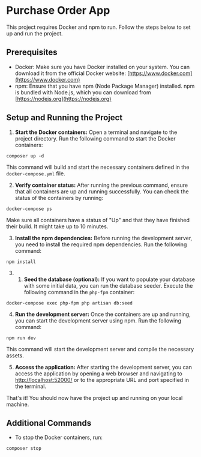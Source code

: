 # Purchase Order App

This project requires Docker and npm to run. Follow the steps below to set up and run the project.

## Prerequisites

- Docker: Make sure you have Docker installed on your system. You can download it from the official Docker website: [https://www.docker.com](https://www.docker.com)
- npm: Ensure that you have npm (Node Package Manager) installed. npm is bundled with Node.js, which you can download from [https://nodejs.org](https://nodejs.org)

## Setup and Running the Project

1. **Start the Docker containers:**
   Open a terminal and navigate to the project directory. Run the following command to start the Docker containers:
```
composer up -d
```
This command will build and start the necessary containers defined in the `docker-compose.yml` file.

2. **Verify container status:**
   After running the previous command, ensure that all containers are up and running successfully. You can check the status of the containers by running:
```
docker-compose ps
```
Make sure all containers have a status of "Up" and that they have finished their build. It might take up to 10 minutes.

3. **Install the npm dependencies:**
   Before running the development server, you need to install the required npm dependencies. Run the following command:
```
npm install
```


3. 1. **Seed the database (optional):**
   If you want to populate your database with some initial data, you can run the database seeder. Execute the following command in the `php-fpm` container:
```
docker-compose exec php-fpm php artisan db:seed
```


4. **Run the development server:**
   Once the containers are up and running, you can start the development server using npm. Run the following command:
```
npm run dev
```
This command will start the development server and compile the necessary assets.

5. **Access the application:**
   After starting the development server, you can access the application by opening a web browser and navigating to [http://localhost:52000/](http://localhost:52000/) or to the appropriate URL and port specified in the terminal. 

That's it! You should now have the project up and running on your local machine.

## Additional Commands

- To stop the Docker containers, run:
```
composer stop
```
